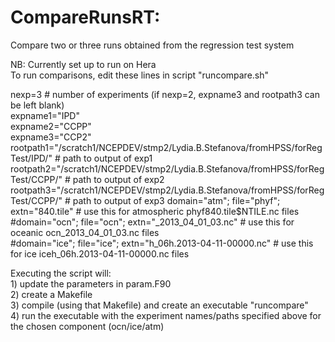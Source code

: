 # CompareRunsRT: 
Compare two or three runs obtained from the regression test system

NB: Currently set up to run on Hera  
To run comparisons, edit these lines in script "runcompare.sh"

nexp=3    # number of experiments (if nexp=2, expname3 and rootpath3 can be left blank)  
expname1="IPD"  
expname2="CCPP"  
expname3="CCP2"  
rootpath1="/scratch1/NCEPDEV/stmp2/Lydia.B.Stefanova/fromHPSS/forRegTest/IPD/"   # path to output of exp1
rootpath2="/scratch1/NCEPDEV/stmp2/Lydia.B.Stefanova/fromHPSS/forRegTest/CCPP/"  # path to output of exp2
rootpath3="/scratch1/NCEPDEV/stmp2/Lydia.B.Stefanova/fromHPSS/forRegTest/CCPP/"  # path to output of exp3
domain="atm"; file="phyf"; extn="840.tile"    # use this for atmospheric phyf840.tile$NTILE.nc  files  
\#domain="ocn"; file="ocn"; extn="_2013_04_01_03.nc"  # use this for oceanic ocn_2013_04_01_03.nc files  
\#domain="ice"; file="ice"; extn="h_06h.2013-04-11-00000.nc"  # use this for ice iceh_06h.2013-04-11-00000.nc files  
  
Executing the script will:   
    1) update the parameters in param.F90  
    2) create a Makefile  
    3) compile (using that Makefile) and create an executable "runcompare"  
    4) run the executable with the experiment names/paths specified above for the chosen component (ocn/ice/atm)  
